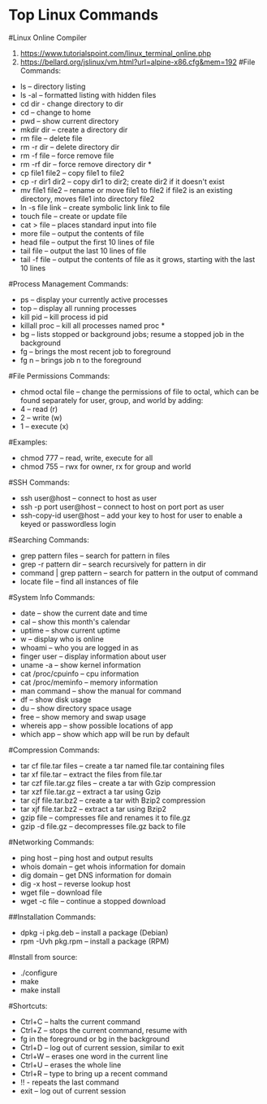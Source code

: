 # Top Linux Commands
#Linux Online Compiler
1) https://www.tutorialspoint.com/linux_terminal_online.php
2)  https://bellard.org/jslinux/vm.html?url=alpine-x86.cfg&mem=192
#File Commands:
 * ls – directory listing
 * ls -al – formatted listing with hidden files
 * cd dir - change directory to dir
 * cd – change to home
 * pwd – show current directory
 * mkdir dir – create a directory dir
 * rm file – delete file
 * rm -r dir – delete directory dir
 * rm -f file – force remove file
 * rm -rf dir – force remove directory dir *
 * cp file1 file2 – copy file1 to file2
 * cp -r dir1 dir2 – copy dir1 to dir2; create dir2 if it doesn't exist
 * mv file1 file2 – rename or move file1 to file2 if file2 is an existing directory, moves file1 into directory file2
 * ln -s file link – create symbolic link link to file
 * touch file – create or update file
 * cat > file – places standard input into file
 * more file – output the contents of file
 * head file – output the first 10 lines of file
 * tail file – output the last 10 lines of file
 * tail -f file – output the contents of file as it grows, starting with the last 10 lines 

#Process Management Commands:
 * ps – display your currently active processes
 * top – display all running processes
 * kill pid – kill process id pid
 * killall proc – kill all processes named proc *
 * bg – lists stopped or background jobs; resume a stopped job in the background
 * fg – brings the most recent job to foreground
 * fg n – brings job n to the foreground

#File Permissions Commands:
 * chmod octal file – change the permissions of file to octal, which can be found separately for user, group, and world by adding:
 * 4 – read (r)
 * 2 – write (w)
 * 1 – execute (x)

#Examples:
 * chmod 777 – read, write, execute for all
 * chmod 755 – rwx for owner, rx for group and world

#SSH Commands: 
 * ssh user@host – connect to host as user
 * ssh -p port user@host – connect to host on port port as user
 * ssh-copy-id user@host – add your key to host for user to enable a keyed or passwordless login

#Searching Commands:
 * grep pattern files – search for pattern in files
 * grep -r pattern dir – search recursively for pattern in dir
 * command | grep pattern – search for pattern in the output of command
 * locate file – find all instances of file
 
#System Info Commands:
 * date – show the current date and time
 * cal – show this month's calendar
 * uptime – show current uptime
 * w – display who is online
 * whoami – who you are logged in as
 * finger user – display information about user
 * uname -a – show kernel information
 * cat /proc/cpuinfo – cpu information
 * cat /proc/meminfo – memory information
 * man command – show the manual for command
 * df – show disk usage
 * du – show directory space usage
 * free – show memory and swap usage
 * whereis app – show possible locations of app
 * which app – show which app will be run by default

#Compression Commands:
 * tar cf file.tar files – create a tar named file.tar containing files
 * tar xf file.tar – extract the files from file.tar
 * tar czf file.tar.gz files – create a tar with Gzip compression
 * tar xzf file.tar.gz – extract a tar using Gzip
 * tar cjf file.tar.bz2 – create a tar with Bzip2 compression
 * tar xjf file.tar.bz2 – extract a tar using Bzip2
 * gzip file – compresses file and renames it to file.gz
 * gzip -d file.gz – decompresses file.gz back to file

#Networking Commands:
 * ping host – ping host and output results
 * whois domain – get whois information for domain
 * dig domain – get DNS information for domain
 * dig -x host – reverse lookup host
 * wget file – download file
 * wget -c file – continue a stopped download

##Installation Commands:
 * dpkg -i pkg.deb – install a package (Debian)
 * rpm -Uvh pkg.rpm – install a package (RPM)

#Install from source:
 * ./configure
 * make
 * make install

#Shortcuts:
 * Ctrl+C – halts the current command
 * Ctrl+Z – stops the current command, resume with
 * fg in the foreground or bg in the background
 * Ctrl+D – log out of current session, similar to exit
 * Ctrl+W – erases one word in the current line
 * Ctrl+U – erases the whole line
 * Ctrl+R – type to bring up a recent command
 * !! - repeats the last command
 * exit – log out of current session
